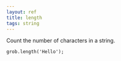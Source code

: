 ```yaml
---
layout: ref
title: length
tags: string
---
```

Count the number of characters in a string.

    grob.length('Hello');
